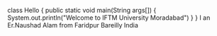 class Hello
{
public static void main(String args[])
{
System.out.println("Welcome to IFTM University Moradabad")
}
}
I an Er.Naushad Alam from Faridpur Bareilly India 

